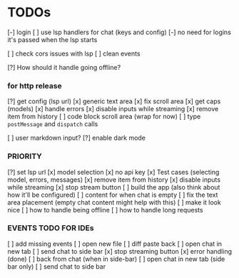 # TODOs

[-] login
[ ] use lsp handlers for chat (keys and config)
[-] no need for logins it's passed when the lsp starts

[ ] check cors issues with lsp
[ ] clean events

[?] How should it handle going offline?

### for http release

[?] get config (lsp url)
[x] generic text area
[x] fix scroll area
[x] get caps (models)
[x] handle errors
[x] disable inputs while streaming
[x] remove item from history
[ ] code block scroll area (wrap for now)
[ ] type `postMessage` and `dispatch` calls

[ ] user markdown input?
[?] enable dark mode

### PRIORITY

[?] set lsp url
[x] model selection
[x] no api key
[x] Test cases (selecting model, errors, messages)
[x] remove item from history
[x] disable inputs while streaming
[x] stop stream button
[ ] build the app (also think about how it'll be configured)
[ ] content for when chat is empty
[ ] fix the text area placement (empty chat content might help with this)
[ ] make it look nice
[ ] how to handle being offline
[ ] how to handle long requests

### EVENTS TODO FOR IDEs

[ ] add missing events
[ ] open new file
[ ] diff paste back
[ ] open chat in new tab
[ ] send chat to side bar
[x] stop streaming button
[x] error handling (done)
[ ] back from chat (when in side-bar)
[ ] open chat in new tab (side bar only)
[ ] send chat to side bar
